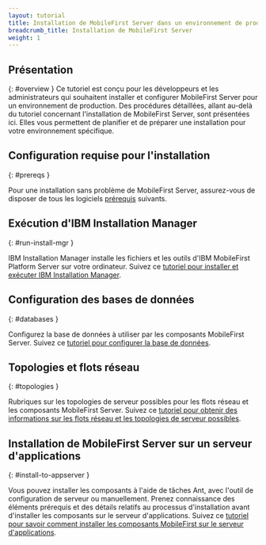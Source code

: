 ```yaml
---
layout: tutorial
title: Installation de MobileFirst Server dans un environnement de production
breadcrumb_title: Installation de MobileFirst Server
weight: 1
---
```

<!-- NLS_CHARSET=UTF-8 -->
## Présentation
{: #overview }
Ce tutoriel est conçu pour les développeurs et les administrateurs qui souhaitent installer et configurer MobileFirst Server pour un environnement de production.
Des procédures détaillées, allant au-delà du tutoriel concernant l'installation de MobileFirst Server, sont présentées ici. Elles vous permettent de planifier et de préparer une installation pour votre environnement spécifique.


## Configuration requise pour l'installation
{: #prereqs }

Pour une installation sans problème de MobileFirst Server, assurez-vous de disposer de tous les logiciels [prérequis](prereqs) suivants.

## Exécution d'IBM Installation Manager
{: #run-install-mgr }

IBM Installation Manager installe les fichiers et les outils d'IBM MobileFirst Platform Server sur votre ordinateur. Suivez ce [tutoriel pour installer et exécuter IBM Installation Manager](../installation-manager).

## Configuration des bases de données
{: #databases }

Configurez la base de données à utiliser par les composants MobileFirst Server. Suivez ce [tutoriel pour configurer la base de données](databases).

## Topologies et flots réseau
{: #topologies }

Rubriques sur les topologies de serveur possibles pour les flots réseau et les composants MobileFirst Server. Suivez ce [tutoriel pour obtenir des informations sur les flots réseau et les topologies de serveur possibles](topologies).

## Installation de MobileFirst Server sur un serveur d'applications
{: #install-to-appserver }

Vous pouvez installer les composants à l'aide de tâches Ant, avec l'outil de configuration de serveur ou manuellement. Prenez connaissance des éléments prérequis et des détails relatifs au processus d'installation avant d'installer les composants sur le serveur d'applications. Suivez ce [tutoriel pour savoir comment installer les composants MobileFirst sur le serveur d'applications](appserver).
